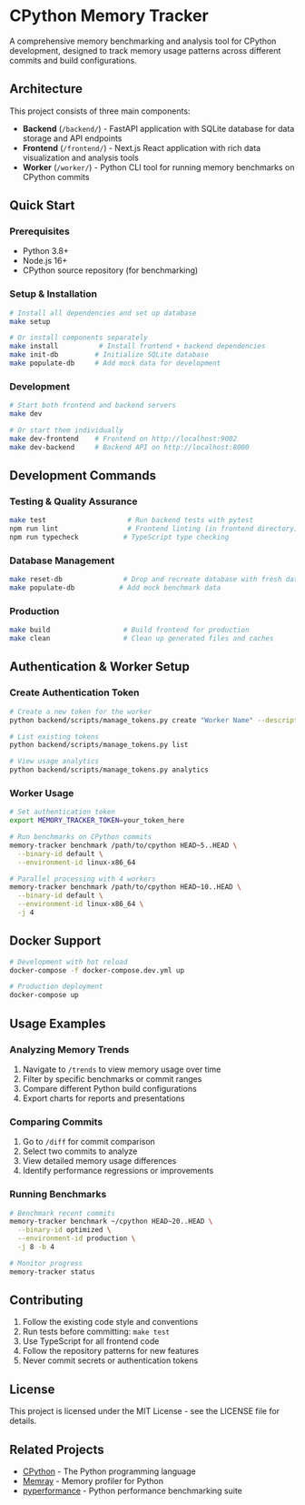 # CPython Memory Tracker

A comprehensive memory benchmarking and analysis tool for CPython development, designed to track memory usage patterns across different commits and build configurations.

## Architecture

This project consists of three main components:

- **Backend** (`/backend/`) - FastAPI application with SQLite database for data storage and API endpoints
- **Frontend** (`/frontend/`) - Next.js React application with rich data visualization and analysis tools  
- **Worker** (`/worker/`) - Python CLI tool for running memory benchmarks on CPython commits

## Quick Start

### Prerequisites
- Python 3.8+
- Node.js 16+
- CPython source repository (for benchmarking)

### Setup & Installation
```bash
# Install all dependencies and set up database
make setup

# Or install components separately
make install          # Install frontend + backend dependencies
make init-db         # Initialize SQLite database
make populate-db     # Add mock data for development
```

### Development
```bash
# Start both frontend and backend servers
make dev

# Or start them individually
make dev-frontend    # Frontend on http://localhost:9002
make dev-backend     # Backend API on http://localhost:8000
```

## Development Commands

### Testing & Quality Assurance
```bash
make test                    # Run backend tests with pytest
npm run lint                 # Frontend linting (in frontend directory)
npm run typecheck           # TypeScript type checking
```

### Database Management
```bash
make reset-db               # Drop and recreate database with fresh data
make populate-db           # Add mock benchmark data
```

### Production
```bash
make build                  # Build frontend for production
make clean                  # Clean up generated files and caches
```

## Authentication & Worker Setup

### Create Authentication Token
```bash
# Create a new token for the worker
python backend/scripts/manage_tokens.py create "Worker Name" --description "Purpose"

# List existing tokens
python backend/scripts/manage_tokens.py list

# View usage analytics
python backend/scripts/manage_tokens.py analytics
```

### Worker Usage
```bash
# Set authentication token
export MEMORY_TRACKER_TOKEN=your_token_here

# Run benchmarks on CPython commits
memory-tracker benchmark /path/to/cpython HEAD~5..HEAD \
  --binary-id default \
  --environment-id linux-x86_64

# Parallel processing with 4 workers
memory-tracker benchmark /path/to/cpython HEAD~10..HEAD \
  --binary-id default \
  --environment-id linux-x86_64 \
  -j 4
```

## Docker Support

```bash
# Development with hot reload
docker-compose -f docker-compose.dev.yml up

# Production deployment
docker-compose up
```

## Usage Examples

### Analyzing Memory Trends
1. Navigate to `/trends` to view memory usage over time
2. Filter by specific benchmarks or commit ranges
3. Compare different Python build configurations
4. Export charts for reports and presentations

### Comparing Commits
1. Go to `/diff` for commit comparison
2. Select two commits to analyze
3. View detailed memory usage differences
4. Identify performance regressions or improvements

### Running Benchmarks
```bash
# Benchmark recent commits
memory-tracker benchmark ~/cpython HEAD~20..HEAD \
  --binary-id optimized \
  --environment-id production \
  -j 8 -b 4

# Monitor progress
memory-tracker status
```

## Contributing

1. Follow the existing code style and conventions
2. Run tests before committing: `make test`
3. Use TypeScript for all frontend code
4. Follow the repository patterns for new features
5. Never commit secrets or authentication tokens

## License

This project is licensed under the MIT License - see the LICENSE file for details.

## Related Projects

- [CPython](https://github.com/python/cpython) - The Python programming language
- [Memray](https://github.com/bloomberg/memray) - Memory profiler for Python
- [pyperformance](https://github.com/python/pyperformance) - Python performance benchmarking suite